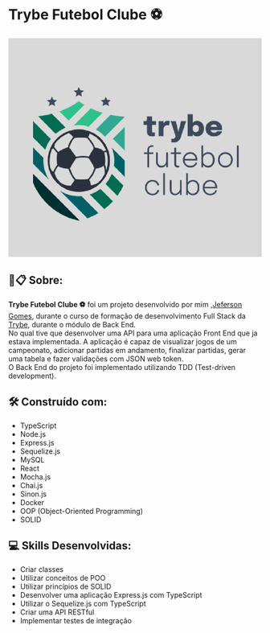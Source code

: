 # Trybe Futebol Clube :soccer:

![Logo projeto](https://raw.githubusercontent.com/jefersongjr/jefersongjr.github.io/main/my-portfolio/src/assets/imgs/projectsPreview/tfc.png)

##  🚀📋 Sobre:

**Trybe Futebol Clube :soccer:**  foi um projeto desenvolvido por mim ,[Jeferson Gomes](https://www.linkedin.com/in/jefersongjr/),
durante o curso de formação de desenvolvimento Full Stack da [Trybe](https://www.betrybe.com/), durante o módulo de Back End. <br>
No qual tive que desenvolver uma API para uma aplicação Front End que ja estava implementada. A aplicação é capaz de visualizar jogos de um campeonato, adicionar partidas em andamento, finalizar partidas, gerar uma tabela e fazer validações com JSON web token. <br>
O Back End do projeto foi implementado utilizando TDD (Test-driven development).

## 🛠️ Construído com: 

 * TypeScript
  * Node.js
* Express.js
 * Sequelize.js
  * MySQL
  * React
  *  Mocha.js
 *  Chai.js
 *  Sinon.js
  * Docker
  * OOP (Object-Oriented Programming)
  * SOLID


## :computer: Skills Desenvolvidas:

 
*  Criar classes
*  Utilizar conceitos de POO
*  Utilizar princípios de SOLID
*  Desenvolver uma aplicação Express.js com TypeScript
*  Utilizar o Sequelize.js com TypeScript
*  Criar uma API RESTful
*  Implementar testes de integração

